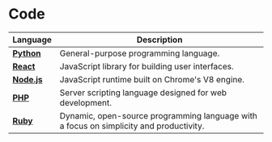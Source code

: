 # Code

| Language       | Description                                                  |
|----------------|--------------------------------------------------------------|
| [**Python**](python/python.md)   | General-purpose programming language.                        |
| [**React**](react/react.md)      | JavaScript library for building user interfaces.             |
| [**Node.js**](nodejs/nodejs.md)  | JavaScript runtime built on Chrome's V8 engine.              |
| [**PHP**](php/php.md)            | Server scripting language designed for web development.      |
| [**Ruby**](ruby/ruby.md)         | Dynamic, open-source programming language with a focus on simplicity and productivity. |

